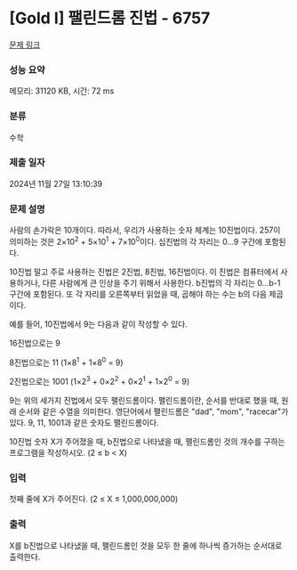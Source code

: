 # [Gold I] 팰린드롬 진법 - 6757 

[문제 링크](https://www.acmicpc.net/problem/6757) 

### 성능 요약

메모리: 31120 KB, 시간: 72 ms

### 분류

수학

### 제출 일자

2024년 11월 27일 13:10:39

### 문제 설명

<p>사람의 손가락은 10개이다. 따라서, 우리가 사용하는 숫자 체계는 10진법이다. 257이 의미하는 것은 2×10<sup>2</sup> + 5×10<sup>1</sup> + 7×10<sup>0</sup>이다. 십진법의 각 자리는 0...9 구간에 포함된다.</p>

<p>10진법 말고 주로 사용하는 진법은 2진법, 8진법, 16진법이다. 이 진법은 컴퓨터에서 사용하거나, 다른 사람에게 큰 인상을 주기 위해서 사용한다. b진법의 각 자리는 0...b-1 구간에 포함된다. 또 각 자리를 오른쪽부터 읽었을 때, 곱해야 하는 수는 b의 다음 제곱이다.</p>

<p>예를 들어, 10진법에서 9는 다음과 같이 작성할 수 있다.</p>

<p>16진법으로는 9</p>

<p>8진법으로는 11 (1×8<sup>1</sup> + 1×8<sup>0</sup> = 9)</p>

<p>2진법으로는 1001 (1×2<sup>3</sup> + 0×2<sup>2</sup> + 0×2<sup>1</sup> + 1×2<sup>0</sup> = 9)</p>

<p>9는 위의 세가지 진법에서 모두 팰린드롬이다. 팰린드롬이란, 순서를 반대로 했을 때, 원래 순서와 같은 수열을 의미한다. 영단어에서 팰린드롬은 "dad", "mom", "racecar"가 있다. 9, 11, 1001과 같은 숫자도 팰린드롬이다.</p>

<p>10진법 숫자 X가 주어졌을 때, b진법으로 나타냈을 때, 팰린드롬인 것의 개수를 구하는 프로그램을 작성하시오. (2 ≤ b < X)</p>

### 입력 

 <p>첫째 줄에 X가 주어진다. (2 ≤ X ≤ 1,000,000,000)</p>

### 출력 

 <p>X를 b진법으로 나타냈을 때, 팰린드롬인 것을 모두 한 줄에 하나씩 증가하는 순서대로 출력한다.</p>

